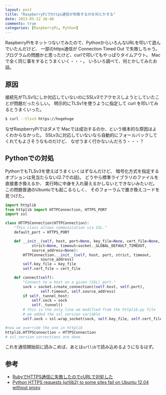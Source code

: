 ```yaml
---
layout: post
title: "RaspberryPiでhttps通信が失敗するのを何とかする"
date: 2013-05-12 16:48
comments: true
categories: [RaspberryPi, Python]
---
```


RaspberryPiをネットつないでみたので、PythonからいろんなURLを叩いて遊んでいたんだけど、
一部のhttps通信が Connection Timed Out で失敗しちゃう。
プログラムの問題かと思ったけど、curlで叩いてもやっぱりタイムアウト。
Macで全く同じ事をするとうまくいく・・・。
いろいろ調べて、何とかしてみたお話。

<!-- More -->

## 原因

接続先がTLSv1にしか対応していないのにSSLv3でアクセスしようとしていたことが問題だったらしい。
明示的にTLSv1を使うように指定して curl を叩いてみるとうまくいった。

``` bash
$ curl --tlsv3 https://hogehoge
```

なぜRaspberryPiではダメで
Macでは成功するのか、という根本的な原因はよくわからなかった。
SSLv3に対応していないなら自動的にフォールバックしてくれてもよさそうなものだけど、
なぜうまく行かないんだろう・・・？


## Pythonでの対処

PythonでもTLSv3を使えばうまくいくはずなんだけど、
暗号化方式を指定するオプションは見当たらない(2.7での話)。
どうやら標準ライブラリのファイルを直接書き換えるか、
実行時に中身を入れ替えるかしないとできないみたいだ。
この問題普通のUbuntuでも起こるらしく、
そのフォーラムで置き換えコードを見つけた。

``` python
import httplib
from httplib import HTTPConnection, HTTPS_PORT
import ssl

class HTTPSConnection(HTTPConnection):
    "This class allows communication via SSL."
    default_port = HTTPS_PORT

    def __init__(self, host, port=None, key_file=None, cert_file=None,
            strict=None, timeout=socket._GLOBAL_DEFAULT_TIMEOUT,
            source_address=None):
        HTTPConnection.__init__(self, host, port, strict, timeout,
                source_address)
        self.key_file = key_file
        self.cert_file = cert_file

    def connect(self):
        "Connect to a host on a given (SSL) port."
        sock = socket.create_connection((self.host, self.port),
                self.timeout, self.source_address)
        if self._tunnel_host:
            self.sock = sock
            self._tunnel()
        # this is the only line we modified from the httplib.py file
        # we added the ssl_version variable
        self.sock = ssl.wrap_socket(sock, self.key_file, self.cert_file, ssl_version=ssl.PROTOCOL_TLSv1)

#now we override the one in httplib
httplib.HTTPSConnection = HTTPSConnection
# ssl_version corrections are done
```

これを通信開始前に読みこめば、あとは`urllib`で読み込めるようになるはず。

## 参考
- [RubyでHTTPS通信に失敗したのでcURLで対処した](http://www.abe3.net/2012/12/ruby-https-error/)
- [Python HTTPS requests (urllib2) to some sites fail on Ubuntu 12.04 without proxy](http://askubuntu.com/questions/116020/python-https-requests-urllib2-to-some-sites-fail-on-ubuntu-12-04-without-proxy)
